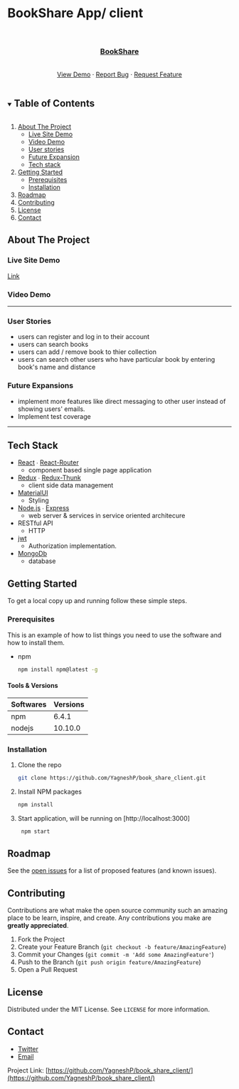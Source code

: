 # BookShare App/ client #


<!-- PROJECT LOGO -->
<br />

 

  <h3 align="center"><a href="https://github.com/YagneshP/book_share_client">BookShare </a></h3>

  <p align="center">
    <br />
    <a href="https://github.com/YagneshP/book_share_client">View Demo</a>
    ·
    <a href="https://github.com/YagneshP/book_share_client/issues">Report Bug</a>
    ·
    <a href="https://github.com/YagneshP/book_share_client/issues">Request Feature</a>
  </p>
</p>



<!-- TABLE OF CONTENTS -->
<details open="open">
  <summary><h2 style="display: inline-block">Table of Contents</h2></summary>
  <ol>
    <li>
      <a href="#about-the-project">About The Project</a>
      <ul>
         <li><a href="#live-site-demo">Live Site Demo</a></li>
         <li><a href="#video-demo">Video Demo</a></li>
         <li><a href="#user-stories">User stories</a></li>
         <li><a href="#future-expansion">Future Expansion</a></li>
       <li><a href="#tech-stack">Tech stack</a></li>
      </ul>
    </li>
    <li>
      <a href="#getting-started">Getting Started</a>
      <ul>
        <li><a href="#prerequisites">Prerequisites</a></li>
        <li><a href="#installation">Installation</a></li>
      </ul>
    </li>
    <li><a href="#roadmap">Roadmap</a></li>
    <li><a href="#contributing">Contributing</a></li>
    <li><a href="#license">License</a></li>
    <li><a href="#contact">Contact</a></li>
  </ol>
</details>



<!-- ABOUT THE PROJECT -->
## About The Project

### Live Site Demo

[Link](https://book-share-client-yp.herokuapp.com/)

### Video Demo



---

### User Stories

- users can register and log in to their account
- users can search books 
- users can add / remove book to thier collection
- users can search other users who have particular book by entering book's name and distance 

### Future Expansions

- implement more features like direct messaging to other user instead of showing users' emails.
- Implement test coverage

---

## Tech Stack

- [React](https://github.com/facebook/react) ∙ [React-Router](https://github.com/ReactTraining/react-router)
  - component based single page application
- [Redux](https://github.com/reduxjs/redux) ∙ [Redux-Thunk](https://github.com/reduxjs/redux-thunk) 
  - client side data management
- [MaterialUI](https://github.com/mui-org/material-ui)
  - Styling
- [Node.js](https://github.com/nodejs) ∙ [Express](https://github.com/expressjs/express) 
  - web server & services in service oriented architecure
- RESTful API 
  - HTTP 
- [jwt](https://www.npmjs.com/package/jsonwebtoken)
  - Authorization implementation.
- [MongoDb](https://www.mongodb.com/cloud/atlas) 
  - database




<!-- GETTING STARTED -->
## Getting Started

To get a local copy up and running follow these simple steps.

### Prerequisites

This is an example of how to list things you need to use the software and how to install them.
* npm
  ```sh
  npm install npm@latest -g
  ```
#### Tools & Versions

| Softwares    | Versions |
| ------------ | -------- |
| npm          | 6.4.1    |
| nodejs       | 10.10.0  |

### Installation

1. Clone the repo
   ```sh
   git clone https://github.com/YagneshP/book_share_client.git
   ```
2. Install NPM packages
   ```sh
   npm install
   ```
3. Start application, will be running on [http://localhost:3000]
   ```sh
    npm start
   ```
<!-- ROADMAP -->
## Roadmap

See the [open issues](https://github.com/YagneshP/book_share_client/issues) for a list of proposed features (and known issues).



<!-- CONTRIBUTING -->
## Contributing

Contributions are what make the open source community such an amazing place to be learn, inspire, and create. Any contributions you make are **greatly appreciated**.

1. Fork the Project
2. Create your Feature Branch (`git checkout -b feature/AmazingFeature`)
3. Commit your Changes (`git commit -m 'Add some AmazingFeature'`)
4. Push to the Branch (`git push origin feature/AmazingFeature`)
5. Open a Pull Request



<!-- LICENSE -->
## License

Distributed under the MIT License. See `LICENSE` for more information.



<!-- CONTACT -->
## Contact

- [Twitter](https://twitter.com/home) 
- [Email](mailto:yagneshparekhdev@gmail.com)

Project Link: [https://github.com/YagneshP/book_share_client/](https://github.com/YagneshP/book_share_client/)
